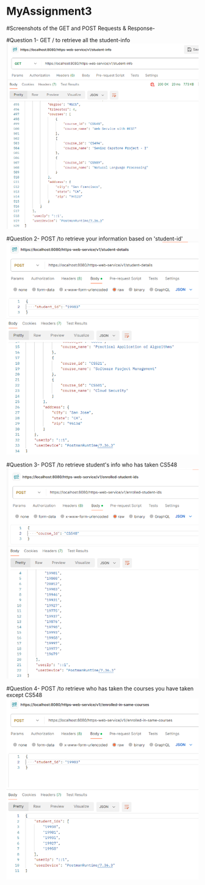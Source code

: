 # MyAssignment3

#Screenshots of the GET and POST Requests & Response-

#Question 1- GET  / to retrieve all the student-info
![alt text](https://github.com/ektaawa1/MyAssignment3/blob/main/output_screenshot/Q1.png)

#Question 2- POST /to retrieve your information based on 'student-id'
![alt text](https://github.com/ektaawa1/MyAssignment3/blob/main/output_screenshot/Q2.png)

#Question 3- POST /to retrieve student's info who has taken CS548
![alt text](https://github.com/ektaawa1/MyAssignment3/blob/main/output_screenshot/Q3.png)

#Question 4- POST /to retrieve who has taken the courses you have taken except CS548
![alt text](https://github.com/ektaawa1/MyAssignment3/blob/main/output_screenshot/Q4.png)
